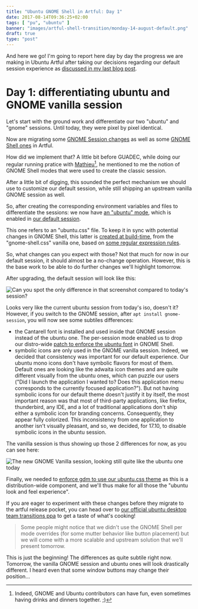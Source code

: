 ```yaml
---
title: "Ubuntu GNOME Shell in Artful: Day 1"
date: 2017-08-14T09:36:25+02:00
tags: [ "pu", "ubuntu" ]
banner: "images/artful-shell-transition/monday-14-august-default.png"
draft: true
type: "post"
---
```


And here we go! I'm going to report here day by day the progress we are making in Ubuntu Artful after taking our decisions regarding our default session experience as [discussed in my last blog post](/2017/08/03/ubuntu--guadec-2017-and-plans-for-gnome-shell-migration/).

# Day 1: differentiating ubuntu and GNOME vanilla session

Let's start with the ground work and differentiate our two "ubuntu" and "gnome" sessions. Until today, they were pixel by pixel identical.

Now are migrating some [GNOME Session changes](https://launchpad.net/ubuntu/+source/gnome-session/3.24.1-0ubuntu18) as well as some [GNOME Shell ones](https://launchpad.net/ubuntu/+source/gnome-shell/3.24.3-0ubuntu2) in Artful.

How did we implement that? A little bit before GUADEC, while doing our regular running pratice with [Mathieu](https://mathieu.daitauha.fr)[^1], he mentioned to me the notion of GNOME Shell modes that were used to create the classic session.

After a little bit of digging, this sounded the perfect mechanism we should use to customize our default session, while still shipping an upstream vanilla GNOME session as well.

So, after creating the corresponding environment variables and files to differentiate the sessions: we now have [an "ubuntu" mode](http://bazaar.launchpad.net/~ubuntu-desktop/gnome-shell/ubuntu/view/head:/debian/ubuntu-session-mods/ubuntu.json), which is enabled in [our default session](http://bazaar.launchpad.net/~ubuntu-desktop/gnome-session/ubuntu/view/head:/debian/patches/50_ubuntu_sessions.patch#L97).

This one refers to an "ubuntu.css" file. To keep it in sync with potential changes in GNOME Shell, this latter is [created at build-time](http://bazaar.launchpad.net/~ubuntu-desktop/gnome-shell/ubuntu/view/head:/debian/rules#L34), from the "gnome-shell.css" vanilla one, based on [some regular expression rules](http://bazaar.launchpad.net/~ubuntu-desktop/gnome-shell/ubuntu/view/head:/debian/ubuntu-session-mods/theme-script.regexp).

So, what changes can you expect with those? Not that much for now in our default session, it should almost be a no-change operation. However, this is the base work to be able to do further changes we'll highlight tomorrow.

After upgrading, the default session will look like this:

![Can you spot the only difference in that screenshot compared to today's session?](/images/artful-shell-transition/monday-14-august-default.png)


Looks very like the current ubuntu session from today's iso, doesn't it? However, if you switch to the GNOME session, after `apt install gnome-session`, you will now see some subtiles differences:
 * the Cantarell font is installed and used inside that GNOME session instead of the ubuntu one. The per-session mode enabled us to drop our distro-wide [patch to enforce the ubuntu font](http://bazaar.launchpad.net/~ubuntu-desktop/gnome-shell/ubuntu/revision/40) in GNOME Shell.
 * symbolic icons are only used in the GNOME vanilla session. Indeed, we decided that consistency was important for our default experience. Our ubuntu mono icons don't have symbolic flavors for most of them. Default ones are looking like the adwaita icon themes and are quite different visually from the ubuntu ones, which can puzzle our users ("Did I launch the application I wanted to? Does this application menu corresponds to the currently focused application?"). But not having symbolic icons for our default theme doesn't justify it by itself, the most important reason was that most of third-party applications, like firefox, thunderbird, any IDE, and a lot of traditional applications don't ship either a symbolic icon for branding concerns. Consequently, they appear fully colorized. This inconsistency from one application to another isn't visually pleasant, and so, we decided, for 17.10, to disable symbolic icons in the ubuntu session.
 
 The vanilla session is thus showing up those 2 differences for now, as you can see here:

![The new GNOME Vanilla session, looking still quite like the ubuntu one today](/images/artful-shell-transition/monday-14-august-gnome.png)

Finally, we needed to [enforce gdm to use our ubuntu.css theme](http://bazaar.launchpad.net/~ubuntu-desktop/gnome-shell/ubuntu/revision/43) as this is a distribution-wide component, and we'll thus make for all those the "ubuntu look and feel experience".

If you are eager to experiment with these changes before they migrate to the artful release pocket, you can head over to [our official ubuntu desktop team transitions ppa](https://launchpad.net/~ubuntu-desktop/+archive/ubuntu/transitions) to get a taste of what's cooking!

> Some people might notice that we didn't use the GNOME Shell per mode overrides (for some mutter behavior like button placement) but we will come with a more scalable and upstream solution that we'll present tomorrow.

This is just the beginning! The differences as quite subtile right now. Tomorrow, the vanilla GNOME session and ubuntu ones will look drastically different. I heard even that some window buttons may change their position…


[^1]: Indeed, GNOME and Ubuntu contributors can have fun, even sometimes having drinks and dinners together. ;)




